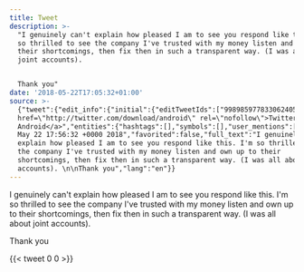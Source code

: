 ```yaml
---
title: Tweet
description: >-
  "I genuinely can't explain how pleased I am to see you respond like this. I'm
  so thrilled to see the company I've trusted with my money listen and own up to
  their shortcomings, then fix then in such a transparent way. (I was all about
  joint accounts). 


  Thank you"
date: '2018-05-22T17:05:32+01:00'
source: >-
  {"tweet":{"edit_info":{"initial":{"editTweetIds":["998985977833062405"],"editableUntil":"2018-05-22T18:56:32.034Z","editsRemaining":"5","isEditEligible":true}},"retweeted":false,"source":"<a
  href=\"http://twitter.com/download/android\" rel=\"nofollow\">Twitter for
  Android</a>","entities":{"hashtags":[],"symbols":[],"user_mentions":[],"urls":[]},"display_text_range":["0","262"],"favorite_count":"0","id_str":"998985977833062405","truncated":false,"retweet_count":"0","id":"998985977833062405","created_at":"Tue
  May 22 17:56:32 +0000 2018","favorited":false,"full_text":"I genuinely can't
  explain how pleased I am to see you respond like this. I'm so thrilled to see
  the company I've trusted with my money listen and own up to their
  shortcomings, then fix then in such a transparent way. (I was all about joint
  accounts). \n\nThank you","lang":"en"}}
---
```

I genuinely can't explain how pleased I am to see you respond like this. I'm so thrilled to see the company I've trusted with my money listen and own up to their shortcomings, then fix then in such a transparent way. (I was all about joint accounts). 

Thank you
    
{{< tweet 0 0 >}}
    
